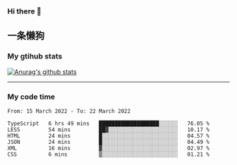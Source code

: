 ### Hi there 👋

## 一条懒狗
<!--
**kiss-me-quickly/kiss-me-quickly** is a ✨ _special_ ✨ repository because its `README.md` (this file) appears on your GitHub profile.

Here are some ideas to get you started:

- 🔭 I’m currently working on ...
- 🌱 I’m currently learning ...
- 👯 I’m looking to collaborate on ...
- 🤔 I’m looking for help with ...
- 💬 Ask me about ...
- 📫 How to reach me: ...
- 😄 Pronouns: ...
- ⚡ Fun fact: ...
-->


### My gtihub stats

[![Anurag's github stats](https://github-readme-stats.vercel.app/api?username=kiss-me-quickly)](https://github.com/anuraghazra/github-readme-stats)

***

### My code time

<!--START_SECTION:waka-->

```text
From: 15 March 2022 - To: 22 March 2022

TypeScript   6 hrs 49 mins   ███████████████████░░░░░░   76.05 %
LESS         54 mins         ██▓░░░░░░░░░░░░░░░░░░░░░░   10.17 %
HTML         24 mins         █░░░░░░░░░░░░░░░░░░░░░░░░   04.57 %
JSON         24 mins         █░░░░░░░░░░░░░░░░░░░░░░░░   04.49 %
XML          16 mins         ▓░░░░░░░░░░░░░░░░░░░░░░░░   02.97 %
CSS          6 mins          ▒░░░░░░░░░░░░░░░░░░░░░░░░   01.21 %
```

<!--END_SECTION:waka-->
